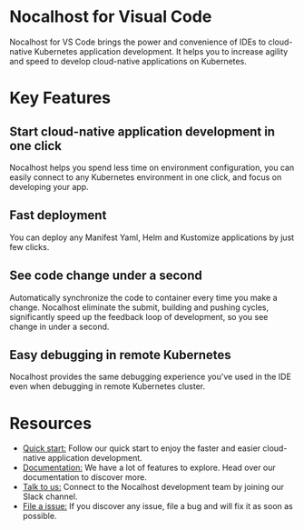# Nocalhost for Visual Code

Nocalhost for VS Code brings the power and convenience of IDEs to cloud-native Kubernetes application development. It helps you to increase agility and speed to develop cloud-native applications on Kubernetes.

# Key Features

## Start cloud-native application development in one click

Nocalhost helps you spend less time on environment configuration, you can easily connect to any Kubernetes environment in one click, and focus on developing your app. 

## Fast deployment

You can deploy any Manifest Yaml, Helm and Kustomize applications by just few clicks.

## See code change under a second

Automatically synchronize the code to container every time you make a change. Nocalhost eliminate the submit, building and pushing cycles,  significantly speed up the feedback loop of development, so you see change in under a second.

## Easy debugging in remote Kubernetes

Nocalhost provides the same debugging experience you've used in the IDE even when debugging in remote Kubernetes cluster.

# Resources

- [Quick start:](https://nocalhost.dev/docs/quick-start/) Follow our quick start to enjoy the faster and easier cloud-native application development. 
- [Documentation:](https://nocalhost.dev/) We have a lot of features to explore. Head over our documentation to discover more.
- [Talk to us:](https://nocalhost.slack.com/) Connect to the Nocalhost development team by joining our Slack channel. 
- [File a issue:](https://github.com/nocalhost/nocalhost/issues) If you discover any issue, file a bug and will fix it as soon as possible.
